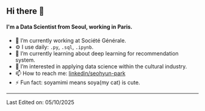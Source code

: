 ## Hi there 👋

#### I'm a Data Scientist from Seoul, working in Paris.

- 🔭 I’m currently working at Société Générale.
- ⚙️ I use daily: `.py`, `.sql`, `.ipynb`.
- 🌱 I’m currently learning about deep learning for recommendation system.
- 🤔 I’m interested in applying data science within the cultural industry.
- 📫 How to reach me: [linkedin/seohyun-park](https://www.linkedin.com/in/seohyun-park/)
- ⚡ Fun fact: soyamimi means soya(my cat) is cute.

-----
Last Edited on: 05/10/2025
